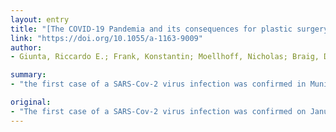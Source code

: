```yaml
---
layout: entry
title: "[The COVID-19 Pandemia and its consequences for plastic surgery and hand surgery]"
link: "https://doi.org/10.1055/a-1163-9009"
author:
- Giunta, Riccardo E.; Frank, Konstantin; Moellhoff, Nicholas; Braig, David; Haas, Elisabeth M.; Ahmad, Nura; Hagen, Christine S.; Wiggenhauser, Paul Severin; Frick, Andreas; Koban, Konstantin; Wachtel, Nikolaus; Taha, Sara; Ehrl, Denis; Schenck, Thilo L.

summary:
- "the first case of a SARS-Cov-2 virus infection was confirmed in Munich on January 27th. Plastic and hand surgeons are required to participate actively in the discussion of new regulatory measures that on one hand aim to ensure a proper medical care of COVID-19 patients and on the other hand need to guarantee coverage of all other patients. This manuscript provides an insight into the current situation, which might undergo changes due to the swift progression of the pandemia."

original:
- "The first case of a SARS-Cov-2 virus infection was confirmed on January 27th in Munich. For both, plastic and hand surgeons it is crucial to act responsible, minimize the transmission of the virus and aid in reasonable and adequate allocation of resources for the treatment of affected patients during this pandemia. This article aims to provide an overview over the latest developments and insights that affect plastic and hand surgeons. At the same time plastic and hand surgeons are required to participate actively in the discussion of new regulatory measures that on one hand aim to ensure a proper medical care of COVID-19 patients and on the other hand need to guarantee coverage of all other patients. Furthermore exit - strategies after the pandemia need to be discussed by our societies. Naturally, this manuscript provides insight into the current situation, which might undergo changes due to the swift progression of the pandemia."
---
```


